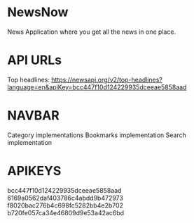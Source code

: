 # NewsNow

News Application where you get all the news in one place.

# API URLs

Top headlines: https://newsapi.org/v2/top-headlines?language=en&apiKey=bcc447f10d124229935dceeae5858aad

# NAVBAR

<!-- TODO -->

Category implementations
Bookmarks implementation
Search implementation

# APIKEYS

bcc447f10d124229935dceeae5858aad
6169a0562daf403786c4abdd9b472973
f8020bac276b4c698fc5282bb4e2b702
b720fe057ca34e46809d9e53a42ac6bd
